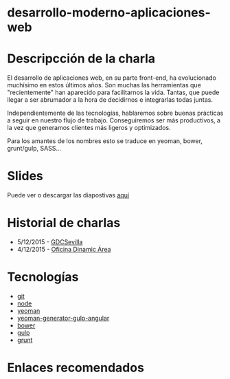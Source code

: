 # desarrollo-moderno-aplicaciones-web

# Descripcción de la charla
El desarrollo de aplicaciones web, en su parte front-end, ha evolucionado muchísimo en estos últimos años. Son muchas las herramientas que "recientemente" han aparecido para facilitarnos la vida. Tantas, que puede llegar a ser abrumador a la hora de decidirnos e integrarlas todas juntas. 

Independientemente de las tecnologías, hablaremos sobre buenas prácticas a seguir en nuestro flujo de trabajo. Conseguiremos ser más productivos, a la vez que generamos clientes más ligeros y optimizados. 

Para los amantes de los nombres esto se traduce en yeoman, bower, grunt/gulp, SASS...

# Slides
Puede ver o descargar las diapostivas [aquí](http://www.slideshare.net/IvanCoronadoMoreno/desarrollo-moderno-de-aplicaciones-web-55831916)

# Historial de charlas
* 5/12/2015 - [GDCSevilla](http://www.meetup.com/es/GDGSevilla/events/226964943/)
* 4/12/2015 - [Oficina Dinamic Área](https://www.google.es/maps/dir/''/oficina+dinamic+area/data=!4m5!4m4!1m0!1m2!1m1!1s0xd126e983c3482fb:0x54a85250d9d1f09f?sa=X&ved=0ahUKEwixzIKg-sLJAhWDcRQKHXGZAIEQ9RcIazAL) 

# Tecnologías
* [git](https://git-scm.com/downloads)
* [node](https://nodejs.org/en/download/)
* [yeoman](http://yeoman.io/learning/index.html)
* [yeoman-generator-gulp-angular](https://github.com/swiip/generator-gulp-angular#readme)
* [bower](http://bower.io/)
* [gulp](https://github.com/gulpjs/gulp)
* [grunt](https://github.com/gruntjs/grunt)

# Enlaces recomendados
